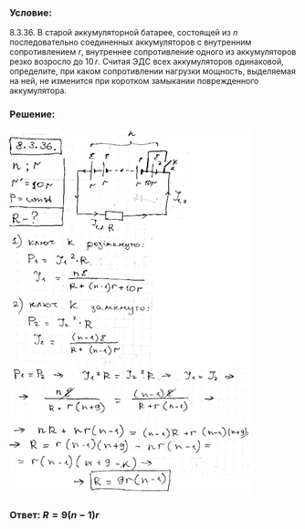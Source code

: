 ###  Условие:

$8.3.36.$ В старой аккумуляторной батарее, состоящей из $n$ последовательно соединенных аккумуляторов с внутренним сопротивлением $r$, внутреннее сопротивление одного из аккумуляторов резко возросло до $10 \,r$. Считая ЭДС всех аккумуляторов одинаковой, определите, при каком сопротивлении нагрузки мощность, выделяемая на ней, не изменится при коротком замыкании поврежденного аккумулятора.

###  Решение:

![|424x640, 67%](../../img/8.3.36/1.png)

###  Ответ: $R = 9(n − 1)r$